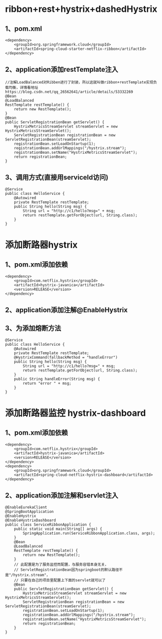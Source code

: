 ribbon+rest+hystrix+dashedHystrix
===
1、pom.xml
---
    <dependency>
        <groupId>org.springframework.cloud</groupId>
        <artifactId>spring-cloud-starter-netflix-ribbon</artifactId>
    </dependency>
    
2、application添加restTemplate注入
---
    //注解LoadBalanced对Ribben进行了封装，所以这就叫做ribbon+restTemplate实现负载均衡，详情看地址https://blog.csdn.net/qq_26562641/article/details/53332269
    @Bean
    @LoadBalanced
    RestTemplate restTemplate() {
        return new RestTemplate();
    }
    @Bean
    public ServletRegistrationBean getServlet() {
        HystrixMetricsStreamServlet streamServlet = new HystrixMetricsStreamServlet();
        ServletRegistrationBean registrationBean = new ServletRegistrationBean(streamServlet);
        registrationBean.setLoadOnStartup(1);
        registrationBean.addUrlMappings("/hystrix.stream");
        registrationBean.setName("HystrixMetricsStreamServlet");
        return registrationBean;
    }
3、调用方式(直接用serviceId访问)
---
    @Service
    public class HelloService {
        @Autowired
        private RestTemplate restTemplate;
        public String hello(String msg) {
            String url = "http://c1/hello?msg=" + msg;
            return restTemplate.getForObject(url, String.class);
        }
    }

添加断路器hystrix
===
1、pom.xml添加依赖
---
    <dependency>
        <groupId>com.netflix.hystrix</groupId>
        <artifactId>hystrix-javanica</artifactId>
        <version>RELEASE</version>
    </dependency>
2、application添加注解@EnableHystrix
---
3、为添加熔断方法
---
    @Service
    public class HelloService {
        @Autowired
        private RestTemplate restTemplate;
        @HystrixCommand(fallbackMethod = "handleError")
        public String hello(String msg) {
            String url = "http://c1/hello?msg=" + msg;
            return restTemplate.getForObject(url, String.class);
        }
        public String handleError(String msg) {
            return "error " + msg;
        }
    }
    
添加断路器监控 hystrix-dashboard
===
1、pom.xml添加依赖
---
    <dependency>
        <groupId>com.netflix.hystrix</groupId>
        <artifactId>hystrix-javanica</artifactId>
        <version>RELEASE</version>
    </dependency>
    <dependency>
        <groupId>org.springframework.cloud</groupId>
        <artifactId>spring-cloud-netflix-hystrix-dashboard</artifactId>
    </dependency>
2、application添加注解和servlet注入
---
    @EnableEurekaClient
    @SpringBootApplication
    @EnableHystrix
    @EnableHystrixDashboard
    public class ServiceRibbonApplication {
        public static void main(String[] args) {
            SpringApplication.run(ServiceRibbonApplication.class, args);
        }
        @Bean
        @LoadBalanced
        RestTemplate restTemplate() {
            return new RestTemplate();
        }
        // 此配置是为了服务监控而配置，与服务容错本身无关，
        // ServletRegistrationBean因为springboot的默认路径不是"/hystrix.stream"，
        // 只要在自己的项目里配置上下面的servlet就可以了
        @Bean
        public ServletRegistrationBean getServlet() {
            HystrixMetricsStreamServlet streamServlet = new HystrixMetricsStreamServlet();
            ServletRegistrationBean registrationBean = new ServletRegistrationBean(streamServlet);
            registrationBean.setLoadOnStartup(1);
            registrationBean.addUrlMappings("/hystrix.stream");
            registrationBean.setName("HystrixMetricsStreamServlet");
            return registrationBean;
        }
    }

    
    
    
 